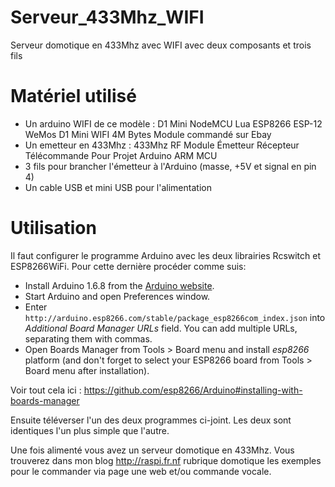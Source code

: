 # Serveur_433Mhz_WIFI
Serveur domotique en 433Mhz avec WIFI avec deux composants et trois fils

# Matériel utilisé
- Un arduino WIFI de ce modèle : D1 Mini NodeMCU Lua ESP8266 ESP-12 WeMos D1 Mini WIFI 4M Bytes Module commandé sur Ebay
- Un emetteur en 433Mhz : 433Mhz RF Module Émetteur Récepteur Télécommande Pour Projet Arduino ARM MCU
- 3 fils pour brancher l'émetteur à l'Arduino (masse, +5V et signal en pin 4)
- Un cable USB et mini USB pour l'alimentation
 
# Utilisation
Il faut configurer le programme Arduino avec les deux librairies Rcswitch et ESP8266WiFi. Pour cette dernière procéder comme suis:
- Install Arduino 1.6.8 from the [Arduino website](http://www.arduino.cc/en/main/software).
- Start Arduino and open Preferences window.
- Enter ```http://arduino.esp8266.com/stable/package_esp8266com_index.json``` into *Additional Board Manager URLs* field. You can add multiple URLs, separating them with commas.
- Open Boards Manager from Tools > Board menu and install *esp8266* platform (and don't forget to select your ESP8266 board from Tools > Board menu after installation).

Voir tout cela ici : https://github.com/esp8266/Arduino#installing-with-boards-manager
  
Ensuite téléverser l'un des deux programmes ci-joint. Les deux sont identiques l'un plus simple que l'autre.
  
Une fois alimenté vous avez un serveur domotique en 433Mhz. Vous trouverez dans mon blog http://raspi.fr.nf rubrique domotique les exemples pour le commander via page une web et/ou commande vocale.
